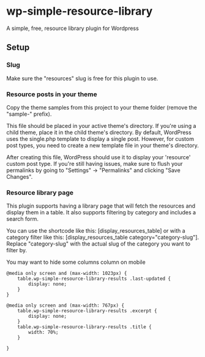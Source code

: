 # wp-simple-resource-library
A simple, free, resource library plugin for Wordpress


## Setup

### Slug
Make sure the "resources" slug is free for this plugin to use.

### Resource posts in your theme
Copy the theme samples from this project to your theme folder (remove the "sample-" prefix).

This file should be placed in your active theme's directory. If you're using a child theme, place it in the child theme's directory.
By default, WordPress uses the single.php template to display a single post. However, for custom post types, you need to create a new template file in your theme's directory.

After creating this file, WordPress should use it to display your 'resource' custom post type. If you're still having issues, make sure to flush your permalinks by going to "Settings" -> "Permalinks" and clicking "Save Changes".


### Resource library page
This plugin supports having a library page that will fetch the resources and display them in a table. It also supports filtering by category and includes a search form.

You can use the shortcode like this: [display_resources_table] or with a category filter like this: [display_resources_table category="category-slug"]. Replace "category-slug" with the actual slug of the category you want to filter by. 

You may want to hide some columns column on mobile

```
@media only screen and (max-width: 1023px) {
	table.wp-simple-resource-library-results .last-updated {
		display: none;
	}
}

@media only screen and (max-width: 767px) {
	table.wp-simple-resource-library-results .excerpt {
		display: none;
	}
	table.wp-simple-resource-library-results .title {
		width: 70%;
	}
	
}
```